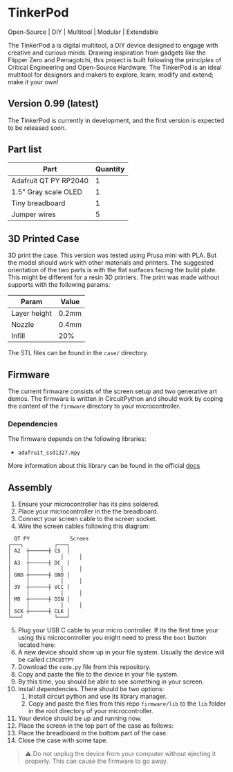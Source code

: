 # TinkerPod

Open-Source | DIY | Multitool | Modular | Extendable

The TinkerPod a is digital multitool, a DIY device designed to engage with creative and curious minds.
Drawing inspiration from gadgets like the Flipper Zero and Pwnagotchi, this project is built following
the principles of Critical Engineering and Open-Source Hardware. The TinkerPod is an ideal multitool
for designers and makers to explore, learn, modify and extend; make it your own!

## Version 0.99 (latest)
The TinkerPod is currently in development, and the first version is expected to be released soon.

## Part list
| Part                  | Quantity |
| --------------------- | -------- |
| Adafruit QT PY RP2040 | 1        |
| 1.5" Gray scale OLED  | 1        |
| Tiny breadboard       | 1        |
| Jumper wires          | 5        |

## 3D Printed Case
3D print the case. This version was tested using Prusa mini with PLA. But the model should work with other materials and printers.
The suggested orientation of the two parts is with the flat surfaces facing the build plate.
This might be different for a resin 3D printers.
The print was made without supports with the following params:

| Param        | Value |
| ------------ | ----- |
| Layer height | 0.2mm |
| Nozzle       | 0.4mm |
| Infill       | 20%   |

The STL files can be found in the `case/` directory.

## Firmware
The current firmware consists of the screen setup and two generative art demos. The firmware is written in CircuitPython and should work
by coping the content of the `firmware` directory to your microcontroller.

### Dependencies
The firmware depends on the following libraries:
- `adafruit_ssd1327.mpy`

More information about this library can be found in the official [docs](https://docs.circuitpython.org/projects/ssd1327/en/latest/)

## Assembly
1. Ensure your microcontroller has its pins soldered.
2. Place your microcontroller in the the breadboard.
3. Connect your screen cable to the screen socket.
4. Wire the screen cables following this diagram:
```
  QT PY             Screen
┌───┐          ┌───┐
│ A2  ┼──────┼ CS  │
│     │          │     │
│ A3  ┼──────┼ DC  │
│     │          │     │
│ GND ┼──────┼ GND │
│     │          │     │
│ 3V  ┼──────┼ VCC │
│     │          │     │
│ M0  ┼──────┼ DIN │
│     │          │     │
│ SCK ┼──────┼ CLK │
└───┘          └───┘
```

5. Plug your USB C cable to your micro controller. If its the first time your using this microcontroller you might need to press the `boot` button located here:
6. A new device should show up in your file system. Usually the device will be called `CIRCUITPY`
7. Download the `code.py` file from this repository.
8. Copy and paste the file to the device in your file system.
9. By this time, you should be able to see something in your screen.
10. Install dependencies. There should be two options:
	1. Install circuit python and use its library manager.
	2. Copy and paste the files from this repo `firmware/lib` to the `lib` folder in the root directory of your microcontroller.
11. Your device should be up and running now.
12. Place the screen in the top part of the case as follows:
13. Place the breadboard in the bottom part of the case.
14. Close the case with some tape.

> ⚠️ Do not unplug the device from your computer without ejecting it properly.
This can cause the firmware to go away.
